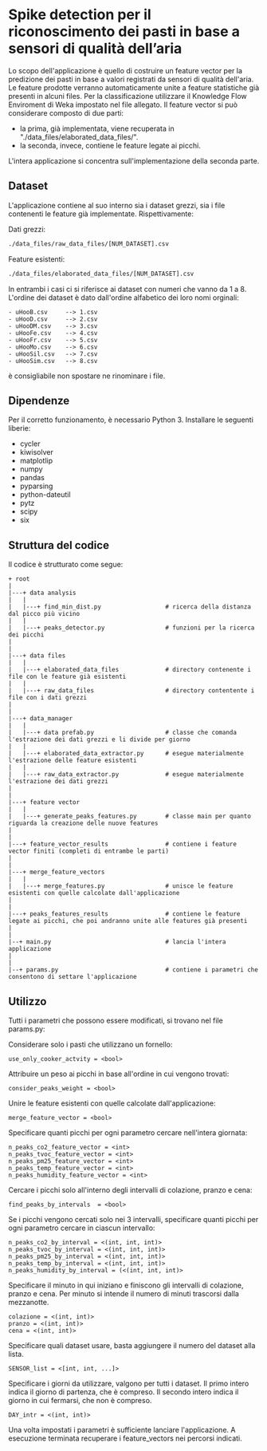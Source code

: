 # Spike detection per il riconoscimento dei pasti in base a sensori di qualità dell’aria

Lo scopo dell'applicazione è quello di costruire un feature vector per la predizione dei pasti in base a valori registrati da sensori di qualità dell'aria.
Le feature prodotte verranno automaticamente unite a feature statistiche già presenti in alcuni files. Per la classificazione utilizzare il Knowledge Flow Enviroment di Weka impostato nel file allegato.
Il feature vector si può considerare composto di due parti:
- la prima, già implementata, viene recuperata in "./data_files/elaborated_data_files/".
- la seconda, invece, contiene le feature legate ai picchi.

L'intera applicazione si concentra sull'implementazione della seconda parte.

## Dataset
L'applicazione contiene al suo interno sia i dataset grezzi, sia i file contenenti le feature già implementate. 
Rispettivamente:

Dati grezzi:
```bash
./data_files/raw_data_files/[NUM_DATASET].csv
```


Feature esistenti:
```bash
./data_files/elaborated_data_files/[NUM_DATASET].csv
```

In entrambi i casi ci si riferisce ai dataset con numeri che vanno da 1 a 8. L'ordine dei dataset è dato dall'ordine alfabetico dei loro nomi orginali:
```
- uHooB.csv     --> 1.csv
- uHooD.csv     --> 2.csv
- uHooDM.csv    --> 3.csv
- uHooFe.csv    --> 4.csv
- uHooFr.csv    --> 5.csv
- uHooMo.csv    --> 6.csv
- uHooSil.csv   --> 7.csv
- uHooSim.csv   --> 8.csv
```

è consigliabile non spostare ne rinominare i file.

## Dipendenze

Per il corretto funzionamento, è necessario Python 3. Installare le seguenti liberie:
- cycler
- kiwisolver 
- matplotlip
- numpy
- pandas
- pyparsing 
- python-dateutil 
- pytz 
- scipy 
- six

## Struttura del codice

Il codice è strutturato come segue:

```text
+ root
|
|---+ data analysis
|   |
|   |---+ find_min_dist.py                  # ricerca della distanza dal picco più vicino
|   |
|   |---+ peaks_detector.py                 # funzioni per la ricerca dei picchi
|
|
|---+ data files
|   |
|   |---+ elaborated_data_files             # directory contenente i file con le feature già esistenti
|   |
|   |---+ raw_data_files                    # directory contentente i file con i dati grezzi
|
|
|---+ data_manager
|   |
|   |---+ data prefab.py                    # classe che comanda l'estrazione dei dati grezzi e li divide per giorno
|   |
|   |---+ elaborated_data_extractor.py      # esegue materialmente l'estrazione delle feature esistenti
|   |
|   |---+ raw_data_extractor.py             # esegue materialmente l'estrazione dei dati grezzi
|
|
|---+ feature vector
|   |
|   |---+ generate_peaks_features.py        # classe main per quanto riguarda la creazione delle nuove features 
|
|
|---+ feature_vector_results                # contiene i feature vector finiti (completi di entrambe le parti)
|
|
|---+ merge_feature_vectors
|   |
|   |---+ merge_features.py                 # unisce le feature esistenti con quelle calcolate dall'applicazione
|
|
|---+ peaks_features_results                # contiene le feature legate ai picchi, che poi andranno unite alle features già presenti
|
|
|--+ main.py                                # lancia l'intera applicazione
|
|
|--+ params.py                              # contiene i parametri che consentono di settare l'applicazione

```

## Utilizzo

Tutti i parametri che possono essere modificati, si trovano nel file params.py:


Considerare solo i pasti che utilizzano un fornello:
```text
use_only_cooker_actvity = <bool> 
```

Attribuire un peso ai picchi in base all'ordine in cui vengono trovati:
```text
consider_peaks_weight = <bool>
```

Unire le feature esistenti con quelle calcolate dall'applicazione:
```text
merge_feature_vector = <bool>
```

Specificare quanti picchi per ogni parametro cercare nell'intera giornata:
```text
n_peaks_co2_feature_vector = <int>
n_peaks_tvoc_feature_vector = <int>
n_peaks_pm25_feature_vector = <int>
n_peaks_temp_feature_vector = <int>
n_peaks_humidity_feature_vector = <int>
```

Cercare i picchi solo all'interno degli intervalli di colazione, pranzo e cena:
```text
find_peaks_by_intervals  = <bool>
```

Se i picchi vengono cercati solo nei 3 intervalli, specificare quanti picchi per ogni parametro cercare in ciascun intervallo:
```text
n_peaks_co2_by_interval = <(int, int, int)>
n_peaks_tvoc_by_interval = <(int, int, int)>
n_peaks_pm25_by_interval = <(int, int, int)>
n_peaks_temp_by_interval = <(int, int, int)>
n_peaks_humidity_by_interval = (<(int, int, int)>
```

Specificare il minuto in qui iniziano e finiscono gli intervalli di colazione, pranzo e cena. Per minuto si intende il numero di minuti trascorsi dalla mezzanotte.
```text
colazione = <(int, int)> 
pranzo = <(int, int)>
cena = <(int, int)>
```

Specificare quali dataset usare, basta aggiungere il numero del dataset alla lista.
```text
SENSOR_list = <[int, int, ...]>
```

Specificare i giorni da utilizzare, valgono per tutti i dataset. Il primo intero indica il giorno di partenza, che è compreso. Il secondo intero indica il giorno in cui fermarsi, che non è compreso.
```text
DAY_intr = <(int, int)>
```

Una volta impostati i parametri è sufficiente lanciare l'applicazione. A esecuzione terminata recuperare i feature_vectors nei percorsi indicati.
